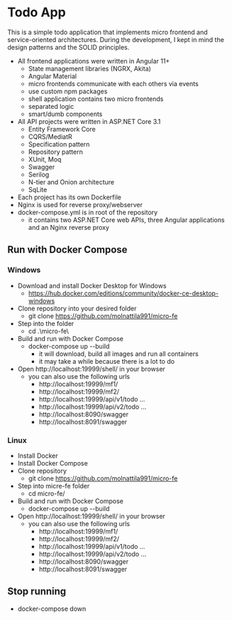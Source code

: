 # Todo App
This is a simple todo application that implements micro frontend and service-oriented architectures. During the development, I kept in mind the design patterns and the SOLID principles.
- All frontend applications were written in Angular 11+
    - State management libraries (NGRX, Akita)   
    - Angular Material
    - micro frontends communicate with each others via events
    - use custom npm packages
    - shell application contains two micro frontends
    - separated logic
    - smart/dumb components
- All API projects were written in ASP.NET Core 3.1
    - Entity Framework Core
    - CQRS/MediatR
    - Specification pattern
    - Repository pattern
    - XUnit, Moq
    - Swagger
    - Serilog
    - N-tier and Onion architecture
    - SqLite
- Each project has its own Dockerfile
- Nginx is used for reverse proxy/webserver
- docker-compose.yml is in root of the repository
    - it contains two ASP.NET Core web APIs, three Angular applications and an Nginx reverse proxy

## Run with Docker Compose
### Windows
- Download and install Docker Desktop for Windows 
    - https://hub.docker.com/editions/community/docker-ce-desktop-windows
- Clone repository into your desired folder
    - git clone https://github.com/molnattila991/micro-fe 
- Step into the folder
    - cd .\micro-fe\
- Build and run with Docker Compose
    - docker-compose up --build
        - it will download, build all images and run all containers
        - it may take a while because there is a lot to do
- Open http://localhost:19999/shell/ in your browser
    - you can also use the following urls
        - http://localhost:19999/mf1/
        - http://localhost:19999/mf2/
        - http://localhost:19999/api/v1/todo ...
        - http://localhost:19999/api/v2/todo ...
        - http://localhost:8090/swagger
        - http://localhost:8091/swagger
### Linux
- Install Docker
- Install Docker Compose
- Clone repository
    - git clone https://github.com/molnattila991/micro-fe
- Step into micre-fe folder
    - cd micro-fe/
- Build and run with Docker Compose
    - docker-compose up --build
- Open http://localhost:19999/shell/ in your browser
    - you can also use the following urls
        - http://localhost:19999/mf1/
        - http://localhost:19999/mf2/
        - http://localhost:19999/api/v1/todo ...
        - http://localhost:19999/api/v2/todo ...
        - http://localhost:8090/swagger
        - http://localhost:8091/swagger

## Stop running
- docker-compose down
